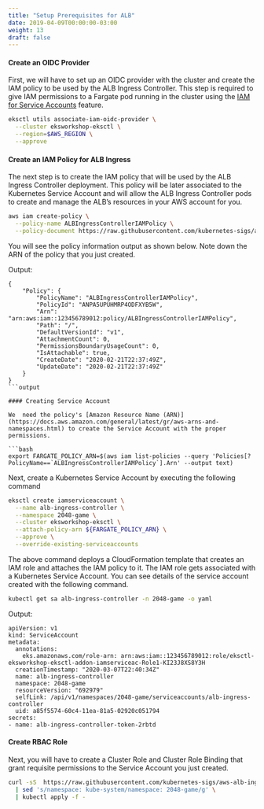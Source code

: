 ```yaml
---
title: "Setup Prerequisites for ALB"
date: 2019-04-09T00:00:00-03:00
weight: 13
draft: false
---
```


#### Create an OIDC Provider

First, we will have to set up an OIDC provider with the cluster and create the IAM policy to be used by the ALB Ingress Controller.  This step is required to give IAM permissions to a Fargate pod running in the cluster using the [IAM for Service Accounts](https://docs.aws.amazon.com/eks/latest/userguide/iam-roles-for-service-accounts.html) feature.

```bash
eksctl utils associate-iam-oidc-provider \
  --cluster eksworkshop-eksctl \
  --region=$AWS_REGION \
  --approve
```

#### Create an IAM Policy for ALB Ingress

The next step is to create the IAM policy that will be used by the ALB Ingress Controller deployment. This policy will be later associated to the Kubernetes Service Account and will allow the ALB Ingress Controller pods to create and manage the ALB’s resources in your AWS account for you.

```bash
aws iam create-policy \
  --policy-name ALBIngressControllerIAMPolicy \
  --policy-document https://raw.githubusercontent.com/kubernetes-sigs/aws-alb-ingress-controller/${ALB_INGRESS_VERSION}/docs/examples/iam-policy.json
```

You will see the policy information output as shown below. Note down the ARN of the policy that you just created.

Output:

```output
{
    "Policy": {
        "PolicyName": "ALBIngressControllerIAMPolicy",
        "PolicyId": "ANPA5UPUHMRP4ODFXYB5W",
        "Arn": "arn:aws:iam::123456789012:policy/ALBIngressControllerIAMPolicy",
        "Path": "/",
        "DefaultVersionId": "v1",
        "AttachmentCount": 0,
        "PermissionsBoundaryUsageCount": 0,
        "IsAttachable": true,
        "CreateDate": "2020-02-21T22:37:49Z",
        "UpdateDate": "2020-02-21T22:37:49Z"
    }
}
```output

#### Creating Service Account

We  need the policy's [Amazon Resource Name (ARN)](https://docs.aws.amazon.com/general/latest/gr/aws-arns-and-namespaces.html) to create the Service Account with the proper permissions.

```bash
export FARGATE_POLICY_ARN=$(aws iam list-policies --query 'Policies[?PolicyName==`ALBIngressControllerIAMPolicy`].Arn' --output text)
```

Next, create a Kubernetes Service Account by executing the following command

```bash
eksctl create iamserviceaccount \
  --name alb-ingress-controller \
  --namespace 2048-game \
  --cluster eksworkshop-eksctl \
  --attach-policy-arn ${FARGATE_POLICY_ARN} \
  --approve \
  --override-existing-serviceaccounts
```

The above command deploys a CloudFormation template that creates an IAM role and attaches the IAM policy to it. The IAM role gets associated with a Kubernetes Service Account. You can see details of the service account created with the following command.

<!-- {{% notice info %}}
For more information on IAM Roles for Service Accounts [follow this link](/beginner/110_irsa/).
{{% /notice %}} -->

```bash
kubectl get sa alb-ingress-controller -n 2048-game -o yaml
```

Output:

```output
apiVersion: v1
kind: ServiceAccount
metadata:
  annotations:
    eks.amazonaws.com/role-arn: arn:aws:iam::123456789012:role/eksctl-eksworkshop-eksctl-addon-iamserviceac-Role1-KI23J8XS8Y3H
  creationTimestamp: "2020-03-07T22:40:34Z"
  name: alb-ingress-controller
  namespace: 2048-game
  resourceVersion: "692979"
  selfLink: /api/v1/namespaces/2048-game/serviceaccounts/alb-ingress-controller
  uid: a85f5574-60c4-11ea-81a5-02920c051794
secrets:
- name: alb-ingress-controller-token-2rbtd
```

#### Create RBAC Role

Next, you will have to create a Cluster Role and Cluster Role Binding that grant requisite permissions to the Service Account you just created.

```bash
curl -sS  https://raw.githubusercontent.com/kubernetes-sigs/aws-alb-ingress-controller/${ALB_INGRESS_VERSION}/docs/examples/rbac-role.yaml \
  | sed 's/namespace: kube-system/namespace: 2048-game/g' \
  | kubectl apply -f -
```
